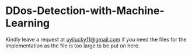 # DDos-Detection-with-Machine-Learning
Kindly leave a request at uyilucky11@gmail.com if you need the files for the implementation as the file is too large to be put on here.